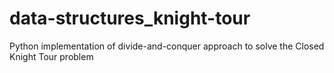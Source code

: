 # data-structures_knight-tour
Python implementation of divide-and-conquer approach to solve the Closed Knight Tour problem
